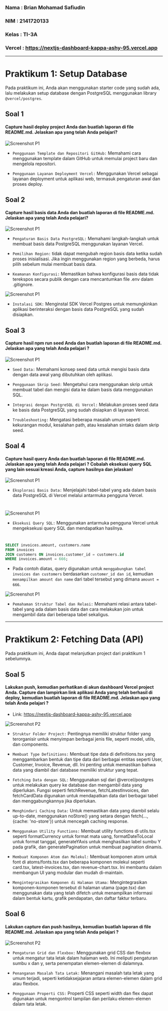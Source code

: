 ### Nama : Brian Mohamad Safiudin
### NIM : 2141720133
### Kelas : TI-3A
### Vercel : https://nextjs-dashboard-kappa-ashy-95.vercel.app
---

# Praktikum 1: Setup Database

Pada praktikum ini, Anda akan menggunakan starter code yang sudah ada, lalu melakukan setup database dengan PostgreSQL menggunakan library `@vercel/postgres`.

## Soal 1
#### Capture hasil deploy project Anda dan buatlah laporan di file README.md. Jelaskan apa yang telah Anda pelajari?

![Screenshot P1](assets-report/praktikum1soal1.jpg)

- `Penggunaan Template dan Repositori GitHub:` Memahami cara menggunakan template dalam GitHub untuk memulai project baru dan mengelola repositori.

- `Penggunaan Layanan Deployment Vercel:` Menggunakan Vercel sebagai layanan deployment untuk aplikasi web, termasuk pengaturan awal dan proses deploy.

## Soal 2
#### Capture hasil basis data Anda dan buatlah laporan di file README.md. Jelaskan apa yang telah Anda pelajari?

![Screenshot P1](assets-report/praktikum1soal2a.jpg)

- `Pengaturan Basis Data PostgreSQL:` Memahami langkah-langkah untuk membuat basis data PostgreSQL menggunakan layanan Vercel.

- `Pemilihan Region:` tidak dapat mengubah region basis data ketika sudah proses inisialisasi. Jika ingin menggunakan region yang berbeda, harus pilih sebelum mulai membuat basis data.

- `Keamanan Konfigurasi:` Memastikan bahwa konfigurasi basis data tidak terekspos secara publik dengan cara mencantumkan file .env dalam .gitignore.

![Screenshot P1](assets-report/praktikum1soal2b.jpg)

- `Instalasi SDK:` Menginstal SDK Vercel Postgres untuk memungkinkan aplikasi berinteraksi dengan basis data PostgreSQL yang sudah disiapkan.

## Soal 3
#### Capture hasil npm run seed Anda dan buatlah laporan di file README.md. Jelaskan apa yang telah Anda pelajari ?

![Screenshot P1](assets-report/praktikum1soal3.jpg)

- `Seed Data:` Memahami konsep seed data untuk mengisi basis data dengan data awal yang dibutuhkan oleh aplikasi.

- `Penggunaan Skrip Seed:` Mengetahui cara menggunakan skrip untuk membuat tabel dan mengisi data ke dalam basis data menggunakan SQL.

- `Integrasi dengan PostgreSQL di Vercel:` Melakukan proses seed data ke basis data PostgreSQL yang sudah disiapkan di layanan Vercel.

- `Troubleshooting:` Mengatasi beberapa masalah umum seperti kekurangan modul, kesalahan path, atau kesalahan sintaks dalam skrip seed.

## Soal 4
#### Capture hasil query Anda dan buatlah laporan di file README.md. Jelaskan apa yang telah Anda pelajari ? Cobalah eksekusi query SQL yang lain sesuai kreasi Anda, capture hasilnya dan jelaskan!

![Screenshot P1](assets-report/praktikum1soal4a.jpg)

- `Eksplorasi Basis Data:` Menjelajahi tabel-tabel yang ada dalam basis data PostgreSQL di Vercel melalui antarmuka pengguna Vercel.
#

![Screenshot P1](assets-report/praktikum1soal4b.jpg)

- `Eksekusi Query SQL:` Menggunakan antarmuka pengguna Vercel untuk mengeksekusi query SQL dan mendapatkan hasilnya.
#

```sql
SELECT invoices.amount, customers.name
FROM invoices
JOIN customers ON invoices.customer_id = customers.id
WHERE invoices.amount = 666;
```

- Pada contoh diatas, query digunakan untuk `menggabungkan tabel invoices dan customers` berdasarkan `customer_id dan id`, kemudian `menampilkan amount dan name` dari tabel tersebut yang dimana `amount = 666`.

![Screenshot P1](assets-report/praktikum1soal4c.jpg)

- `Pemahaman Struktur Tabel dan Relasi:` Memahami relasi antara tabel-tabel yang ada dalam basis data dan cara melakukan join untuk mengambil data dari beberapa tabel sekaligus.
---

# Praktikum 2: Fetching Data (API)

Pada praktikum ini, Anda dapat melanjutkan project dari praktikum 1 sebelumnya.

## Soal 5
#### Lakukan push, kemudian perhatikan di akun dashboard Vercel project Anda. Capture dan lampirkan link aplikasi Anda yang telah berhasil di deploy, kemudian buatlah laporan di file README.md. Jelaskan apa yang telah Anda pelajari ?

- Link: https://nextjs-dashboard-kappa-ashy-95.vercel.app 

![Screenshot P2](assets-report/praktikum2soal5.jpg)

- `Struktur Folder Project:` Pentingnya memiliki struktur folder yang terorganisir untuk menyimpan berbagai jenis file, seperti model, utils, dan components.

- `Membuat Type Definitions:` Membuat tipe data di definitions.tsx yang menggambarkan bentuk dan tipe data dari berbagai entitas seperti User, Customer, Invoice, Revenue, dll. Ini penting untuk memastikan bahwa data yang diambil dari database memiliki struktur yang tepat.

- `Fetching Data dengan SQL:` Menggunakan sql dari @vercel/postgres untuk melakukan query ke database dan mengambil data yang diperlukan. Fungsi seperti fetchRevenue, fetchLatestInvoices, dan fetchCardData digunakan untuk mendapatkan data dari berbagai tabel dan menggabungkannya jika diperlukan.

- `Menghindari Caching Data:` Untuk memastikan data yang diambil selalu up-to-date, menggunakan noStore() yang setara dengan fetch(..., {cache: 'no-store'}) untuk mencegah caching response.

- `Menggunakan Utility Functions:` Membuat utility functions di utils.tsx seperti formatCurrency untuk format mata uang, formatDateToLocal untuk format tanggal, generateYAxis untuk menghasilkan label sumbu Y pada grafik, dan generatePagination untuk membuat pagination dinamis.

- `Membuat Komponen Atom dan Molekul:` Membuat komponen atom untuk font di atoms/fonts.tsx dan beberapa komponen molekul seperti card.tsx, latest-invoices.tsx, dan revenue-chart.tsx. Ini membantu dalam membangun UI yang modular dan mudah di-maintain.

- `Mengintegrasikan Komponen di Halaman Utama:` Mengintegrasikan komponen-komponen tersebut di halaman utama (page.tsx) dan menggunakan data yang telah difetch untuk menampilkan informasi dalam bentuk kartu, grafik pendapatan, dan daftar faktur terbaru.

## Soal 6
#### Lakukan capture dan push hasilnya, kemudian buatlah laporan di file README.md. Jelaskan apa yang telah Anda pelajari ?

![Screenshot P2](assets-report/praktikum2soal6.jpg)

- `Pengaturan Grid dan Flexbox:` Menggunakan grid CSS dan flexbox untuk mengatur tata letak dalam halaman web. Ini meliputi pengaturan sumbu x dan y, serta penempatan elemen-elemen di dalamnya.

- `Penanganan Masalah Tata Letak:` Menangani masalah tata letak yang umum terjadi, seperti ketidaksejajaran antara elemen-elemen dalam grid atau flexbox.

- `Penggunaan Properti CSS:` Properti CSS seperti width dan flex dapat digunakan untuk mengontrol tampilan dan perilaku elemen-elemen dalam tata letak.